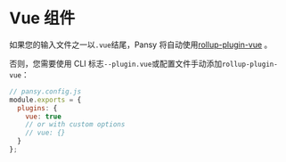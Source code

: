 # Vue 组件

如果您的输入文件之一以`.vue`结尾，Pansy 将自动使用[rollup-plugin-vue](https://rollup-plugin-vue.vuejs.org) 。

否则，您需要使用 CLI 标志`--plugin.vue`或配置文件手动添加`rollup-plugin-vue`：

```javascript
// pansy.config.js
module.exports = {
  plugins: {
    vue: true
    // or with custom options
    // vue: {}
  }
};
```
